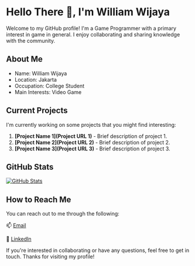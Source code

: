 # Hello There 👋, I'm William Wijaya

Welcome to my GitHub profile! I'm a Game Programmer with a primary interest in game in general. I enjoy collaborating and sharing knowledge with the community.

## About Me

- Name: William Wijaya
- Location: Jakarta
- Occupation: College Student
- Main Interests: Video Game

## Current Projects

I'm currently working on some projects that you might find interesting:

1. **[Project Name 1](Project URL 1)** - Brief description of project 1.
2. **[Project Name 2](Project URL 2)** - Brief description of project 2.
3. **[Project Name 3](Project URL 3)** - Brief description of project 3.

## GitHub Stats

[![GitHub Stats](https://github-readme-stats.vercel.app/api?username=YourUsername&show_icons=true&theme=radical)](https://github.com/YourUsername)

## How to Reach Me

You can reach out to me through the following:

📫 <a href="williamwijaya010803@gmail.com">Email</a>

💼 <a href="https://www.linkedin.com/in/william-wijaya-387a10291">LinkedIn</a>

If you're interested in collaborating or have any questions, feel free to get in touch. Thanks for visiting my profile!
